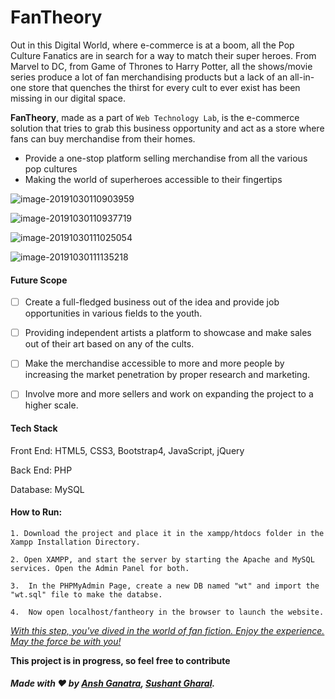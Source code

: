 # FanTheory

Out in this Digital World, where e-commerce is at a boom, all the Pop Culture Fanatics are in search for a way to match their super heroes. From Marvel to DC, from Game of Thrones to Harry Potter, all the shows/movie series produce a lot of fan merchandising products but a lack of an all-in-one store that quenches the thirst for every cult to ever exist has been missing in our digital space.

**FanTheory**, made as a part of `Web Technology Lab`, is the e-commerce solution that tries to grab this business opportunity and act as a store where fans can buy merchandise from their homes.

- Provide a one-stop platform selling merchandise from all the various pop cultures
- Making the world of superheroes accessible to their fingertips

![image-20191030110903959](https://drive.google.com/open?id=1yID5p8bYzzYrBLwd4yIKHr_H93iz5KHZ)

![image-20191030110937719](https://drive.google.com/open?id=19KxrtJUTANhfy4dLlwY90WOTdiHFsw0X)

![image-20191030111025054](https://drive.google.com/open?id=1ggmWRXUlNHafvQcjBJfvyU6TwQMnxHLX)

![image-20191030111135218](https://drive.google.com/open?id=1JAbvQTst4VmhQdR0PIhlAJWC02CsHY9t)

#### Future Scope

- [ ] Create a full-fledged business out of the idea and provide job opportunities in various fields to the youth.

- [ ] Providing independent artists a platform to showcase and make sales out of their art based on any of the cults. 

- [ ] Make the merchandise accessible to more and more people by increasing the market penetration by proper research and marketing.

- [ ] Involve more and more sellers and work on expanding the project to a higher scale.

  

#### Tech Stack

Front End: HTML5, CSS3, Bootstrap4, JavaScript, jQuery

Back End: PHP

Database: MySQL



#### How to Run:

`1. Download the project and place it in the xampp/htdocs folder in the Xampp Installation Directory.`

`2. Open XAMPP, and start the server by starting the Apache and MySQL services. Open the Admin Panel for both.`

`3.  In the PHPMyAdmin Page, create a new DB named "wt" and import the "wt.sql" file to make the databse.`

`4.  Now open localhost/fantheory in the browser to launch the website. `



 *<u>With this step, you've dived in the world of fan fiction. Enjoy the experience. May the force be with you!</u>*



**This project is in progress, so feel free to contribute**

##### Made with ❤️ by [Ansh Ganatra](github.com/anshganatra), [Sushant Gharal](github.com/9sushantg).

